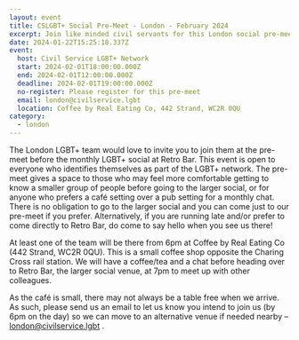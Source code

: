 ```yaml
---
layout: event
title: CSLGBT+ Social Pre-Meet - London - February 2024
excerpt: Join like minded civil servants for this London social pre-meet.
date: 2024-01-22T15:25:18.337Z
event:
  host: Civil Service LGBT+ Network
  start: 2024-02-01T18:00:00.000Z
  end: 2024-02-01T12:00:00.000Z
  deadline: 2024-02-01T19:00:00.000Z
  no-register: Please register for this pre-meet
  email: london@civilservice.lgbt
  location: Coffee by Real Eating Co, 442 Strand, WC2R 0QU
category:
  - london
---
```

The London LGBT+ team would love to invite you to join them at the pre-meet before the monthly LGBT+ social at Retro Bar. This event is open to everyone who identifies themselves as part of the LGBT+ network. The pre-meet gives a space to those who may feel more comfortable getting to know a smaller group of people before going to the larger social, or for anyone who prefers a café setting over a pub setting for a monthly chat. There is no obligation to go to the larger social and you can come just to our pre-meet if you prefer. Alternatively, if you are running late and/or prefer to come directly to Retro Bar, do come to say hello when you see us there!

At least one of the team will be there from 6pm at Coffee by Real Eating Co (442 Strand, WC2R 0QU). This is a small coffee shop opposite the Charing Cross rail station. We will have a coffee/tea and a chat before heading over to Retro Bar, the larger social venue, at 7pm to meet up with other colleagues. 

As the café is small, there may not always be a table free when we arrive. As such, please send us an email to let us know you intend to join us (by 6pm on the day) so we can move to an alternative venue if needed nearby – [london@civilservice.lgbt](mailto:london@civilservice.lgbt) .